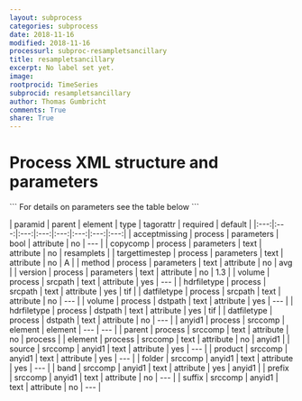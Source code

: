 ```yaml
---
layout: subprocess
categories: subprocess
date: 2018-11-16
modified: 2018-11-16
processurl: subproc-resampletsancillary
title: resampletsancillary
excerpt: No label set yet.
image: 
rootprocid: TimeSeries
subprocid: resampletsancillary
author: Thomas Gumbricht
comments: True
share: True
---
```


<h1 class='foot-description'>Process XML structure and parameters</h1>
```
For details on parameters see the table below
<?xml version="1.0" ?>
<process>
  <!--Generated from python-->
  <userproj plotid="yourplotid" projectid="yourprojectid" siteid="yoursiteid" system="systemid" tractid="yourtractid" userid="youruserid"/>
  <period endday="DD" endmonth="MM" endyear="YYYY" seasonendday="DD" seasonendmonth="MM" seasonstartday="DD" seasonstartmonth="MM" startday="DD" startmonth="MM" startyear="YYYY" timestep="timestep"/>
  <parameters acceptmissing="True/False" copycomp="txtstring" method="txtstring" targettimestep="txtstring" version="txtstring"/>
  <srcpath datfiletype="txtstring" hdrfiletype="txtstring" volume="txtstring"/>
  <dstpath datfiletype="txtstring" hdrfiletype="txtstring" volume="txtstring"/>
  <srccomp element="txtstring" parent="txtstring">
    <anyid1 band="txtstring" folder="txtstring" prefix="txtstring" product="txtstring" source="txtstring" suffix="txtstring"/>
  </srccomp>
</process>
```

| paramid | parent | element | type | tagorattr | required | default |
|:---:|:---:|:---:|:---:|:---:|:---:|:---:|:---:|
| acceptmissing | process | parameters | bool | attribute | no | --- |
| copycomp | process | parameters | text | attribute | no | resamplets |
| targettimestep | process | parameters | text | attribute | no | A |
| method | process | parameters | text | attribute | no | avg |
| version | process | parameters | text | attribute | no | 1.3 |
| volume | process | srcpath | text | attribute | yes | --- |
| hdrfiletype | process | srcpath | text | attribute | yes | tif |
| datfiletype | process | srcpath | text | attribute | no | --- |
| volume | process | dstpath | text | attribute | yes | --- |
| hdrfiletype | process | dstpath | text | attribute | yes | tif |
| datfiletype | process | dstpath | text | attribute | no | --- |
| anyid1 | process | srccomp | element | element | --- | --- |
| parent | process | srccomp | text | attribute | no | process |
| element | process | srccomp | text | attribute | no | anyid1 |
| source | srccomp | anyid1 | text | attribute | yes | --- |
| product | srccomp | anyid1 | text | attribute | yes | --- |
| folder | srccomp | anyid1 | text | attribute | yes | --- |
| band | srccomp | anyid1 | text | attribute | yes | anyid1 |
| prefix | srccomp | anyid1 | text | attribute | no | --- |
| suffix | srccomp | anyid1 | text | attribute | no | --- |
